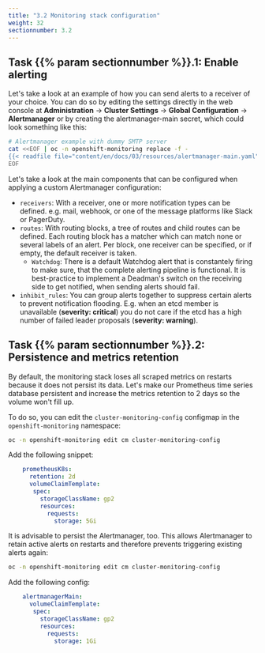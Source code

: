 ```yaml
---
title: "3.2 Monitoring stack configuration"
weight: 32
sectionnumber: 3.2
---
```


## Task {{% param sectionnumber %}}.1: Enable alerting

Let's take a look at an example of how you can send alerts to a receiver of your choice. You can do so by editing the settings directly in the web console at **Administration** -> **Cluster Settings** -> **Global Configuration** -> **Alertmanager** or by creating the alertmanager-main secret, which could look something like this:

```bash
# Alertmanager example with dummy SMTP server
cat <<EOF | oc -n openshift-monitoring replace -f -
{{< readfile file="content/en/docs/03/resources/alertmanager-main.yaml" >}}
EOF
```

Let's take a look at the main components that can be configured when applying a custom Alertmanager configuration:

* `receivers`: With a receiver, one or more notification types can be defined. e.g. mail, webhook, or one of the message platforms like Slack or PagerDuty.
* `routes`: With routing blocks, a tree of routes and child routes can be defined. Each routing block has a matcher which can match none or several labels of an alert. Per block, one receiver can be specified, or if empty, the default receiver is taken.
  * `Watchdog`: There is a default Watchdog alert that is constantely firing to make sure, that the complete alerting pipeline is functional. It is best-practice to implement a Deadman's switch on the receiving side to get notified, when sending alerts should fail.
* `inhibit_rules`: You can group alerts together to suppress certain alerts to prevent notification flooding. E.g. when an etcd member is unavailable (**severity: critical**) you do not care if the etcd has a high number of failed leader proposals (**severity: warning**).


## Task {{% param sectionnumber %}}.2: Persistence and metrics retention

By default, the monitoring stack loses all scraped metrics on restarts because it does not persist its data. Let's make our Prometheus time series database persistent and increase the metrics retention to 2 days so the volume won't fill up.

To do so, you can edit the `cluster-monitoring-config` configmap in the `openshift-monitoring` namespace:

```bash
oc -n openshift-monitoring edit cm cluster-monitoring-config
```

Add the following snippet:

```yaml
    prometheusK8s:
      retention: 2d
      volumeClaimTemplate:
       spec:
         storageClassName: gp2
         resources:
           requests:
             storage: 5Gi
```

It is advisable to persist the Alertmanager, too. This allows Alertmanager to retain active alerts on restarts and therefore prevents triggering existing alerts again:

```bash
oc -n openshift-monitoring edit cm cluster-monitoring-config
```

Add the following config:

```yaml
    alertmanagerMain:
      volumeClaimTemplate:
       spec:
         storageClassName: gp2
         resources:
           requests:
             storage: 1Gi
```

